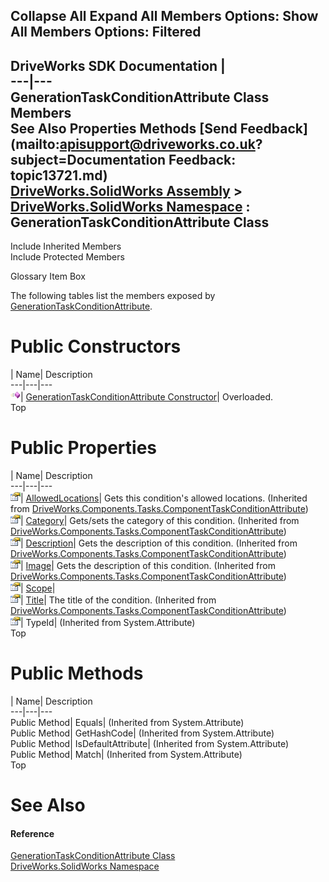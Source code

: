 Collapse All Expand All Members Options: Show All  Members Options: Filtered   
---  
DriveWorks SDK Documentation  |   
---|---  
GenerationTaskConditionAttribute Class Members   
See Also Properties Methods [Send Feedback](mailto:apisupport@driveworks.co.uk?subject=Documentation Feedback: topic13721.md)  
[DriveWorks.SolidWorks Assembly](topic13342.md) > [DriveWorks.SolidWorks Namespace](topic13345.md) : GenerationTaskConditionAttribute Class  
---  
  
Include Inherited Members    
Include Protected Members  


Glossary Item Box

The following tables list the members exposed by [GenerationTaskConditionAttribute](topic13721.md).

# Public Constructors

| Name| Description  
---|---|---  
![Public Constructor](dotnetimages/publicConstructor.gif)| [GenerationTaskConditionAttribute Constructor](topic13727.md)| Overloaded.   
Top

# Public Properties

| Name| Description  
---|---|---  
![Public Property](dotnetimages/publicProperty.gif)| [AllowedLocations](topic6524.md)| Gets this condition's allowed locations. (Inherited from [DriveWorks.Components.Tasks.ComponentTaskConditionAttribute](topic6512.md))  
![Public Property](dotnetimages/publicProperty.gif)| [Category](topic6525.md)| Gets/sets the category of this condition. (Inherited from [DriveWorks.Components.Tasks.ComponentTaskConditionAttribute](topic6512.md))  
![Public Property](dotnetimages/publicProperty.gif)| [Description](topic6526.md)| Gets the description of this condition. (Inherited from [DriveWorks.Components.Tasks.ComponentTaskConditionAttribute](topic6512.md))  
![Public Property](dotnetimages/publicProperty.gif)| [Image](topic6527.md)| Gets the description of this condition. (Inherited from [DriveWorks.Components.Tasks.ComponentTaskConditionAttribute](topic6512.md))  
![Public Property](dotnetimages/publicProperty.gif)| [Scope](topic13734.md)|   
![Public Property](dotnetimages/publicProperty.gif)| [Title](topic6528.md)| The title of the condition. (Inherited from [DriveWorks.Components.Tasks.ComponentTaskConditionAttribute](topic6512.md))  
![Public Property](dotnetimages/publicProperty.gif)| TypeId|  (Inherited from System.Attribute)  
Top

# Public Methods

| Name| Description  
---|---|---  
Public Method| Equals|  (Inherited from System.Attribute)  
Public Method| GetHashCode|  (Inherited from System.Attribute)  
Public Method| IsDefaultAttribute|  (Inherited from System.Attribute)  
Public Method| Match|  (Inherited from System.Attribute)  
Top

# See Also

#### Reference

[GenerationTaskConditionAttribute Class](topic13721.md)   
[DriveWorks.SolidWorks Namespace](topic13345.md)


